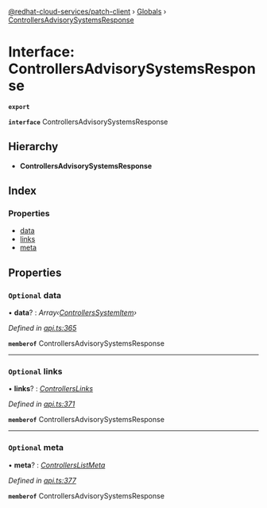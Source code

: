 [@redhat-cloud-services/patch-client](../README.md) › [Globals](../globals.md) › [ControllersAdvisorySystemsResponse](controllersadvisorysystemsresponse.md)

# Interface: ControllersAdvisorySystemsResponse

**`export`** 

**`interface`** ControllersAdvisorySystemsResponse

## Hierarchy

* **ControllersAdvisorySystemsResponse**

## Index

### Properties

* [data](controllersadvisorysystemsresponse.md#optional-data)
* [links](controllersadvisorysystemsresponse.md#optional-links)
* [meta](controllersadvisorysystemsresponse.md#optional-meta)

## Properties

### `Optional` data

• **data**? : *Array‹[ControllersSystemItem](controllerssystemitem.md)›*

*Defined in [api.ts:365](https://github.com/RedHatInsights/javascript-clients/blob/22e0c417/packages/patch/api.ts#L365)*

**`memberof`** ControllersAdvisorySystemsResponse

___

### `Optional` links

• **links**? : *[ControllersLinks](controllerslinks.md)*

*Defined in [api.ts:371](https://github.com/RedHatInsights/javascript-clients/blob/22e0c417/packages/patch/api.ts#L371)*

**`memberof`** ControllersAdvisorySystemsResponse

___

### `Optional` meta

• **meta**? : *[ControllersListMeta](controllerslistmeta.md)*

*Defined in [api.ts:377](https://github.com/RedHatInsights/javascript-clients/blob/22e0c417/packages/patch/api.ts#L377)*

**`memberof`** ControllersAdvisorySystemsResponse
